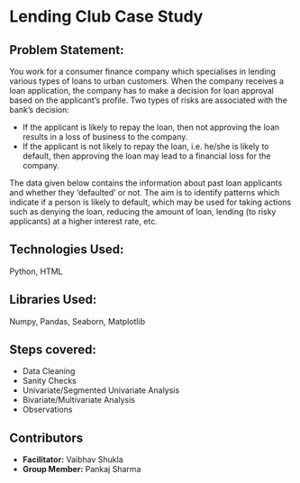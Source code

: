 # Lending Club Case Study

## Problem Statement:

You work for a consumer finance company which specialises in lending various types of loans to urban customers. When the company receives a loan application, the company has to make a decision for loan approval based on the applicant’s profile. Two types of risks are associated with the bank’s decision: 

<ul>
	<li>If the applicant is likely to repay the loan, then not approving the loan results in a loss of business to the company.</li>
	<li>If the applicant is not likely to repay the loan, i.e. he/she is likely to default, then approving the loan may lead to a financial loss for the company.</li>
</ul>	

The data given below contains the information about past loan applicants and whether they ‘defaulted’ or not. The aim is to identify patterns which indicate if a person is likely to default, which may be used for taking actions such as denying the loan, reducing the amount of loan, lending (to risky applicants) at a higher interest rate, etc.


## Technologies Used: 

Python, HTML

## Libraries Used: 

Numpy, Pandas, Seaborn, Matplotlib

## Steps covered:

<ul>
	<li>Data Cleaning</li>
	<li>Sanity Checks</li>
	<li>Univariate/Segmented Univariate Analysis</li>
	<li>Bivariate/Multivariate Analysis</li>
	<li>Observations</li>
</ul>

## Contributors

<ul>
	<li><b>Facilitator:</b> Vaibhav Shukla</li>
	<li><b>Group Member:</b> Pankaj Sharma</li>
</ul>